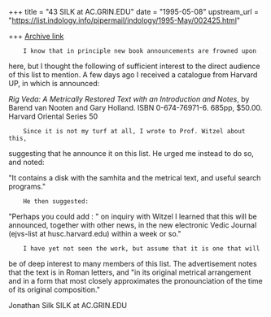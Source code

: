 +++
title = "43 SILK at AC.GRIN.EDU"
date = "1995-05-08"
upstream_url = "https://list.indology.info/pipermail/indology/1995-May/002425.html"

+++
[Archive link](https://list.indology.info/pipermail/indology/1995-May/002425.html)

        I know that in principle new book announcements are frowned upon
here, but I thought the following of sufficient interest to the direct
audience of this list to mention.  A few days ago I received a catalogue
from Harvard UP, in which is announced:

_Rig Veda: A Metrically Restored Text with an Introduction and Notes_, by
Barend van Nooten and Gary Holland.  ISBN  0-674-76971-6.  685pp, $50.00.
Harvard Oriental Series 50

        Since it is not my turf at all, I wrote to Prof. Witzel about this,
suggesting that he announce it on this list.  He urged me instead to do so,
and noted:

"It contains a disk with the samhita and the metrical text, and useful
search programs."

        He then suggested:

"Perhaps you could add : " on inquiry with Witzel I learned that this will
be announced, together with other news, in the new electronic Vedic
Journal (ejvs-list at husc.harvard.edu) within a week or so."

        I have yet not seen the work, but assume that it is one that will
be of deep interest to many members of this list.  The advertisement notes
that the text is in Roman letters, and "in its original metrical
arrangement and in a form that most closely approximates the pronounciation
of the time of its original composition."

Jonathan Silk
SILK at AC.GRIN.EDU







